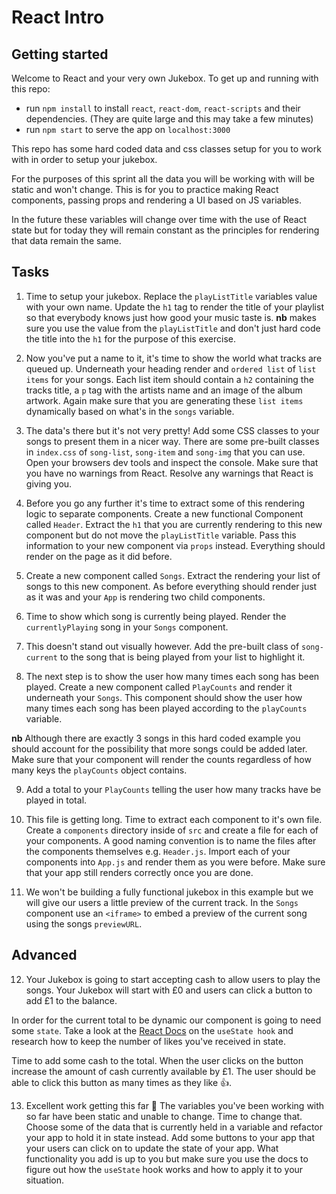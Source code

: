 # React Intro

## Getting started

Welcome to React and your very own Jukebox. To get up and running with this repo:

- run `npm install` to install `react`, `react-dom`, `react-scripts` and their dependencies. (They are quite large and this may take a few minutes)
- run `npm start` to serve the app on `localhost:3000`

This repo has some hard coded data and css classes setup for you to work with in order to setup your jukebox.

For the purposes of this sprint all the data you will be working with will be static and won't change. This is for you to practice making React components, passing props and rendering a UI based on JS variables.

In the future these variables will change over time with the use of React state but for today they will remain constant as the principles for rendering that data remain the same.

## Tasks

1. Time to setup your jukebox. Replace the `playListTitle` variables value with your own name. Update the `h1` tag to render the title of your playlist so that everybody knows just how good your music taste is. **nb** makes sure you use the value from the `playListTitle` and don't just hard code the title into the `h1` for the purpose of this exercise.

2. Now you've put a name to it, it's time to show the world what tracks are queued up. Underneath your heading render and `ordered list` of `list items` for your songs. Each list item should contain a `h2` containing the tracks title, a `p` tag with the artists name and an image of the album artwork. Again make sure that you are generating these `list items` dynamically based on what's in the `songs` variable.

3. The data's there but it's not very pretty! Add some CSS classes to your songs to present them in a nicer way. There are some pre-built classes in `index.css` of `song-list`, `song-item` and `song-img` that you can use. Open your browsers dev tools and inspect the console. Make sure that you have no warnings from React. Resolve any warnings that React is giving you.

4. Before you go any further it's time to extract some of this rendering logic to separate components. Create a new functional Component called `Header`. Extract the `h1` that you are currently rendering to this new component but do not move the `playListTitle` variable. Pass this information to your new component via `props` instead. Everything should render on the page as it did before.

5. Create a new component called `Songs`. Extract the rendering your list of songs to this new component. As before everything should render just as it was and your `App` is rendering two child components.

6. Time to show which song is currently being played. Render the `currentlyPlaying` song in your `Songs` component.

7. This doesn't stand out visually however. Add the pre-built class of `song-current` to the song that is being played from your list to highlight it.

8. The next step is to show the user how many times each song has been played. Create a new component called `PlayCounts` and render it underneath your `Songs`. This component should show the user how many times each song has been played according to the `playCounts` variable.

**nb** Although there are exactly 3 songs in this hard coded example you should account for the possibility that more songs could be added later. Make sure that your component will render the counts regardless of how many keys the `playCounts` object contains.

9. Add a total to your `PlayCounts` telling the user how many tracks have be played in total.

10. This file is getting long. Time to extract each component to it's own file. Create a `components` directory inside of `src` and create a file for each of your components. A good naming convention is to name the files after the components themselves e.g. `Header.js`. Import each of your components into `App.js` and render them as you were before. Make sure that your app still renders correctly once you are done.

11. We won't be building a fully functional jukebox in this example but we will give our users a little preview of the current track. In the `Songs` component use an `<iframe>` to embed a preview of the current song using the songs `previewURL`.

## Advanced

12. Your Jukebox is going to start accepting cash to allow users to play the songs. Your Jukebox will start with £0 and users can click a button to add £1 to the balance.

In order for the current total to be dynamic our component is going to need some `state`. Take a look at the [React Docs](https://reactjs.org/docs/hooks-intro.html) on the `useState hook` and research how to keep the number of likes you've received in state.

Time to add some cash to the total. When the user clicks on the button increase the amount of cash currently available by £1. The user should be able to click this button as many times as they like 👍.

13. Excellent work getting this far 🙌 The variables you've been working with so far have been static and unable to change. Time to change that. Choose some of the data that is currently held in a variable and refactor your app to hold it in state instead. Add some buttons to your app that your users can click on to update the state of your app. What functionality you add is up to you but make sure you use the docs to figure out how the `useState` hook works and how to apply it to your situation.

